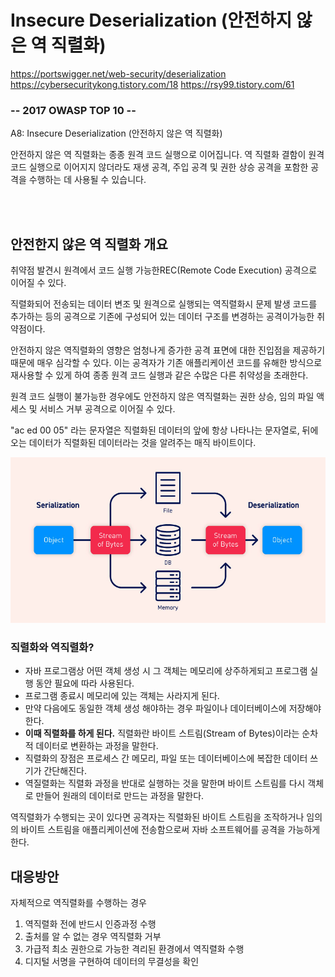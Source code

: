 # Insecure Deserialization (안전하지 않은 역 직렬화)

https://portswigger.net/web-security/deserialization
https://cybersecuritykong.tistory.com/18
https://rsy99.tistory.com/61

### -- 2017 OWASP TOP 10 --
A8: Insecure Deserialization (안전하지 않은 역 직렬화)

안전하지 않은 역 직렬화는 종종 원격 코드 실행으로 이어집니다. 
역 직렬화 결함이 원격 코드 실행으로 이어지지 않더라도 재생 공격, 주입 공격 및 권한 상승 공격을 포함한 공격을 수행하는 데 사용될 수 있습니다.

<br><br>

## 안전한지 않은 역 직렬화 개요
취약점 발견시 원격에서 코드 실행 가능한REC(Remote Code Execution) 공격으로 이어질 수 있다.

직렬화되어 전송되는 데이터 변조 및 원격으로 실행되는 역직렬화시 문제 발생 코드를 추가하는 등의 공격으로 기존에 구성되어 있는 데이터 구조를 변경하는 공격이가능한 취약점이다.

안전하지 않은 역직렬화의 영향은 엄청나게 증가한 공격 표면에 대한 진입점을 제공하기 때문에 매우 심각할 수 있다. 
이는 공격자가 기존 애플리케이션 코드를 유해한 방식으로 재사용할 수 있게 하여 종종 원격 코드 실행과 같은 수많은 다른 취약성을 초래한다.

원격 코드 실행이 불가능한 경우에도 안전하지 않은 역직렬화는 권한 상승, 임의 파일 액세스 및 서비스 거부 공격으로 이어질 수 있다.

"ac ed 00 05" 라는 문자열은 직렬화된 데이터의 앞에 항상 나타나는 문자열로, 뒤에 오는 데이터가 직렬화된 데이터라는 것을 알려주는 매직 바이트이다.

![](../img/deserialization-diagram.jpg)

### 직렬화와 역직렬화?
- 자바 프로그램상 어떤 객체 생성 시 그 객체는 메모리에 상주하게되고 프로그램 실행 동안 필요에 따라 사용된다.
- 프로그램 종료시 메모리에 있는 객체는 사라지게 된다.
- 만약 다음에도 동일한 객체 생성 해야하는 경우 파일이나 데이터베이스에 저장해야한다.
- **이때 직렬화를 하게 된다.** 직렬화란 바이트 스트림(Stream of Bytes)이라는 순차적 데이터로 변환하는 과정을 말한다.
- 직렬화의 장점은 프로세스 간 메모리, 파일 또는 데이터베이스에 복잡한 데이터 쓰기가 간단해진다.
- 역질렬화는 직렬화 과정을 반대로 실행하는 것을 말한며 바이트 스트림를 다시 객체로 만들어 원래의 데이터로 만드는 과정을 말한다.
  
역직렬화가 수행되는 곳이 있다면 공격자는 직렬화된 바이트 스트림을 조작하거나 임의의 바이트 스트림을 애플리케이션에 전송함으로써 자바 소프트웨어를 공격을 가능하게 한다.

## 대응방안
자체적으로 역직렬화를 수행하는 경우 
1. 역직렬화 전에 반드시 인증과정 수행
2. 출처를 알 수 없는 경우 역직렬화 거부
3. 가급적 최소 권한으로 가능한 격리된 환경에서 역직렬화 수행
4. 디지털 서명을 구현하여 데이터의 무결성을 확인
<!-- a:4:{i:0;i:132;i:1;s:7:"Mallory";i:2;s:4:"user";

i:3;s:32:"b6a8b3bea87fe0e05022f8f3c88bc960";}

 s

a:4:{i:0;i:1;i:1;s:5:"Alice";i:2;s:5:"admin";

i:3;s:32:"b6a8b3bea87fe0e05022f8f3c88bc960";} -->